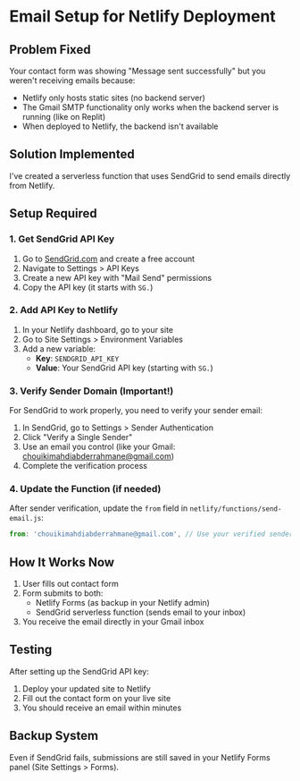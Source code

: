 # Email Setup for Netlify Deployment

## Problem Fixed
Your contact form was showing "Message sent successfully" but you weren't receiving emails because:
- Netlify only hosts static sites (no backend server)
- The Gmail SMTP functionality only works when the backend server is running (like on Replit)
- When deployed to Netlify, the backend isn't available

## Solution Implemented
I've created a serverless function that uses SendGrid to send emails directly from Netlify.

## Setup Required

### 1. Get SendGrid API Key
1. Go to [SendGrid.com](https://sendgrid.com/) and create a free account
2. Navigate to Settings > API Keys
3. Create a new API key with "Mail Send" permissions
4. Copy the API key (it starts with `SG.`)

### 2. Add API Key to Netlify
1. In your Netlify dashboard, go to your site
2. Go to Site Settings > Environment Variables
3. Add a new variable:
   - **Key**: `SENDGRID_API_KEY`
   - **Value**: Your SendGrid API key (starting with `SG.`)

### 3. Verify Sender Domain (Important!)
For SendGrid to work properly, you need to verify your sender email:

1. In SendGrid, go to Settings > Sender Authentication
2. Click "Verify a Single Sender"
3. Use an email you control (like your Gmail: chouikimahdiabderrahmane@gmail.com)
4. Complete the verification process

### 4. Update the Function (if needed)
After sender verification, update the `from` field in `netlify/functions/send-email.js`:
```javascript
from: 'chouikimahdiabderrahmane@gmail.com', // Use your verified sender email
```

## How It Works Now
1. User fills out contact form
2. Form submits to both:
   - Netlify Forms (as backup in your Netlify admin)
   - SendGrid serverless function (sends email to your inbox)
3. You receive the email directly in your Gmail inbox

## Testing
After setting up the SendGrid API key:
1. Deploy your updated site to Netlify
2. Fill out the contact form on your live site
3. You should receive an email within minutes

## Backup System
Even if SendGrid fails, submissions are still saved in your Netlify Forms panel (Site Settings > Forms).